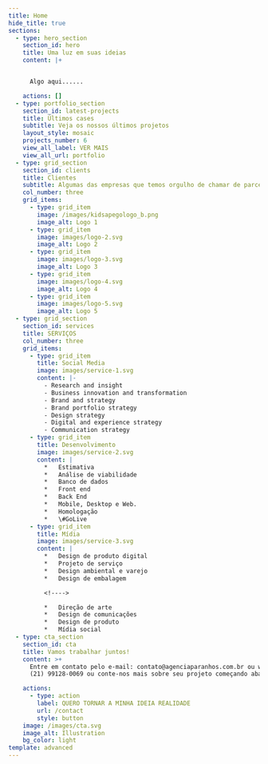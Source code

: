```yaml
---
title: Home
hide_title: true
sections:
  - type: hero_section
    section_id: hero
    title: Uma luz em suas ideias
    content: |+


      Algo aqui......

    actions: []
  - type: portfolio_section
    section_id: latest-projects
    title: Últimos cases
    subtitle: Veja os nossos últimos projetos
    layout_style: mosaic
    projects_number: 6
    view_all_label: VER MAIS
    view_all_url: portfolio
  - type: grid_section
    section_id: clients
    title: Clientes
    subtitle: Algumas das empresas que temos orgulho de chamar de parceiras
    col_number: three
    grid_items:
      - type: grid_item
        image: /images/kidsapegologo_b.png
        image_alt: Logo 1
      - type: grid_item
        image: images/logo-2.svg
        image_alt: Logo 2
      - type: grid_item
        image: images/logo-3.svg
        image_alt: Logo 3
      - type: grid_item
        image: images/logo-4.svg
        image_alt: Logo 4
      - type: grid_item
        image: images/logo-5.svg
        image_alt: Logo 5
  - type: grid_section
    section_id: services
    title: SERVIÇOS
    col_number: three
    grid_items:
      - type: grid_item
        title: Social Media
        image: images/service-1.svg
        content: |-
          - Research and insight
          - Business innovation and transformation
          - Brand and strategy
          - Brand portfolio strategy
          - Design strategy
          - Digital and experience strategy
          - Communication strategy
      - type: grid_item
        title: Desenvolvimento
        image: images/service-2.svg
        content: |
          *   Estimativa
          *   Análise de viabilidade
          *   Banco de dados
          *   Front end
          *   Back End
          *   Mobile, Desktop e Web.
          *   Homologação
          *   \#GoLive
      - type: grid_item
        title: Mídia
        image: images/service-3.svg
        content: |
          *   Design de produto digital
          *   Projeto de serviço
          *   Design ambiental e varejo
          *   Design de embalagem

          <!---->

          *   Direção de arte
          *   Design de comunicações
          *   Design de produto
          *   Mídia social
  - type: cta_section
    section_id: cta
    title: Vamos trabalhar juntos!
    content: >+
      Entre em contato pelo e-mail: contato@agenciaparanhos.com.br ou whatsapp:
      (21) 99128-0069 ou conte-nos mais sobre seu projeto começando abaixo.

    actions:
      - type: action
        label: QUERO TORNAR A MINHA IDEIA REALIDADE
        url: /contact
        style: button
    image: /images/cta.svg
    image_alt: Illustration
    bg_color: light
template: advanced
---
```

